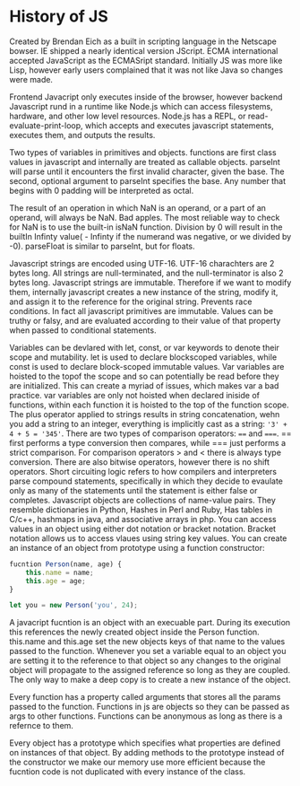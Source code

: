 # History of JS
Created by Brendan Eich as a built in scripting language in the Netscape bowser. IE shipped a nearly identical version JScript. ECMA international accepted JavaScript as the ECMASript standard. Initially JS was more like Lisp, however early users complained that it was not like Java so changes were made. 

Frontend Javacript only executes inside of the browser, however backend Javascript rund in a runtime like Node.js which can access filesystems, hardware, and other low level resources.
Node.js has a REPL, or read-evaluate-print-loop, which accepts and executes javascript statements, executes them, and outputs the results.

Two types of variables in primitives and objects. functions are first class values in javascript and internally are treated as callable objects. parseInt will parse until it encounters the first invalid character, given the base. The second, optional argument to parseInt specifies the base. 
Any number that begins with 0 padding will be interpreted as octal.

The result of an operation in which NaN is an operand, or a part of an operand, will always be NaN. Bad apples. The most reliable way to check for NaN is to use the built-in isNaN function. Division by 0 will result in the builtIn Infinty value( - Infinty if the numerand was negative, or we divided by -0). parseFloat is similar to parseInt, but for floats.

Javascript strings are encoded using UTF-16. UTF-16 charachters are 2 bytes long. All strings are null-terminated, and the null-terminator is also 2 bytes long. Javascript strings are immutable. Therefore if we want to modify them, internally javascript creates a new instance of the string, modify it, and assign it to the reference for the original string. Prevents race conditions. In fact all javascript primitives are immutable. Values can be truthy or falsy, and are evaluated according to their value of that property when passed to conditional statements.

Variables can be devlared with let, const, or var keywords to denote their scope and mutability. let is used to declare blockscoped variables, while const is used to declare block-scoped immutable values. Var variables are hoisted to the topof the scope and so can potentially be read before they are initialized. This can create a myriad of issues, which makes var a bad practice. var variables are only not hoisted when declared iniside of functions, within each function it is hoisted to the top of the function scope.
The plus operator applied to strings results in string concatenation, wehn you add a string to an integer, everything is implicitly cast as a string: `'3' + 4 + 5 = '345'`.  There are two types of comparison operators: `==` and `===`. == first performs a type conversion then compares, while === just performs a strict comparison. For comparison operators > and < there is always type conversion. There are also bitwise operators, however there is no shift operators.
Short circuiting logic refers to how compilers and interpreters parse compound statements, specifically in which they decide to evaulate only as many of the statements until the statement is either false or completes.
Javascript objects are collections of name-value pairs. They resemble dictionaries in Python, Hashes in Perl and Ruby, Has tables in C/c++, hashmaps in java, and associative arrays in php. You can access values in an object using either dot notation or bracket notation. Bracket notation allows us to access vlaues using string key values.
You can create an instance of an object from prototype using a function constructor:
```javascript
fucntion Person(name, age) {
	this.name = name;
	this.age = age;
}

let you = new Person('you', 24);
```

A javacript fucntion is an object with an execuable part. During its execution this references the newly created object inside the Person function. this.name and this.age set the new objects keys of that name to the values passed to the function. Whenever you set a variable equal to an object you are setting it to the reference to that object so any changes to the original object will propagate to the assigned reference so long as they are coupled. The only way to make a deep copy is to create a new instance of the object.

Every function has a property called arguments that stores all the params passed to the function. Functions in js are objects so they can be passed as args to other functions. Functions can be anonymous as long as there is a refernce to them. 

Every object has a prototype which specifies what properties are defined on instances of that object. By adding methods to the prototype instead of the constructor we make our memory use more efficient because the fucntion code is not duplicated with every instance of the class.